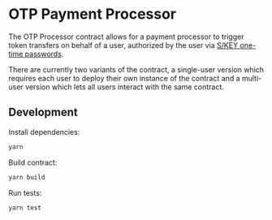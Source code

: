 # OTP Payment Processor

The OTP Processor contract allows for a payment processor to trigger token transfers on behalf of a user, authorized by the user via [S/KEY one-time passwords](https://en.m.wikipedia.org/wiki/S/KEY).

There are currently two variants of the contract, a single-user version which requires each user to deploy their own instance of the contract and a multi-user version which lets all users interact with the same contract.

## Development
Install dependencies:
```sh
yarn
```

Build contract:
```sh
yarn build
```

Run tests:
```sh
yarn test
```